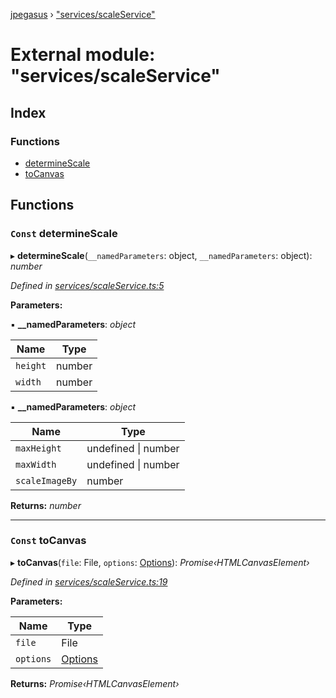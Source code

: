 [jpegasus](../README.md) › ["services/scaleService"](_services_scaleservice_.md)

# External module: "services/scaleService"

## Index

### Functions

* [determineScale](_services_scaleservice_.md#markdown-header-const-determinescale)
* [toCanvas](_services_scaleservice_.md#markdown-header-const-tocanvas)

## Functions

### `Const` determineScale

▸ **determineScale**(`__namedParameters`: object, `__namedParameters`: object): *number*

*Defined in [services/scaleService.ts:5](https://github.com/TonyBrobston/jpegasus/blob/4f5d651/src/services/scaleService.ts#L5)*

**Parameters:**

▪ **__namedParameters**: *object*

Name | Type |
------ | ------ |
`height` | number |
`width` | number |

▪ **__namedParameters**: *object*

Name | Type |
------ | ------ |
`maxHeight` | undefined &#124; number |
`maxWidth` | undefined &#124; number |
`scaleImageBy` | number |

**Returns:** *number*

___

### `Const` toCanvas

▸ **toCanvas**(`file`: File, `options`: [Options](../interfaces/_types_options_.options.md)): *Promise‹HTMLCanvasElement›*

*Defined in [services/scaleService.ts:19](https://github.com/TonyBrobston/jpegasus/blob/4f5d651/src/services/scaleService.ts#L19)*

**Parameters:**

Name | Type |
------ | ------ |
`file` | File |
`options` | [Options](../interfaces/_types_options_.options.md) |

**Returns:** *Promise‹HTMLCanvasElement›*
